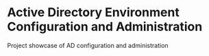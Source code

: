 # Active Directory Environment Configuration and Administration
Project showcase of AD configuration and administration
